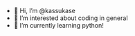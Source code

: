 - 👋 Hi, I’m @kassukase
- 👀 I’m interested about coding in general
- 🌱 I’m currently learning python!


<!---
kassukase/kassukase is a ✨ special ✨ repository because its `README.md` (this file) appears on your GitHub profile.
You can click the Preview link to take a look at your changes.
--->
